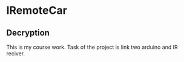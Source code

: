# IRemoteCar

## Decryption  
This is my course work. Task of the project is link two arduino and IR reciver.
